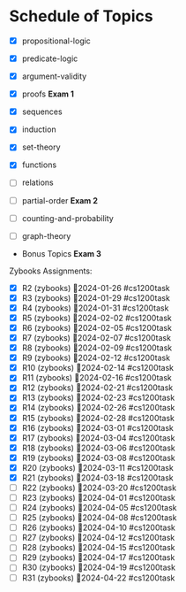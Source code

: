 
# Schedule of Topics

* [x] propositional-logic
* [x] predicate-logic
* [x] argument-validity
* [x] proofs
**Exam 1**

* [x] sequences
* [x] induction
* [x] set-theory
* [x] functions
* [ ] relations
* [ ] partial-order
**Exam 2**

* [ ] counting-and-probability
* [ ] graph-theory
* Bonus Topics
**Exam 3**


Zybooks Assignments:

* [x] R2 (zybooks) 📅2024-01-26 #cs1200task
* [x] R3 (zybooks) 📅2024-01-29 #cs1200task
* [x] R4 (zybooks) 📅2024-01-31 #cs1200task
* [x] R5 (zybooks) 📅2024-02-02 #cs1200task
* [x] R6 (zybooks) 📅2024-02-05 #cs1200task
* [x] R7 (zybooks) 📅2024-02-07 #cs1200task
* [x] R8 (zybooks) 📅2024-02-09 #cs1200task
* [x] R9 (zybooks) 📅2024-02-12 #cs1200task
* [x] R10 (zybooks) 📅2024-02-14 #cs1200task
* [x] R11 (zybooks) 📅2024-02-16 #cs1200task
* [x] R12 (zybooks) 📅2024-02-21 #cs1200task
* [x] R13 (zybooks) 📅2024-02-23 #cs1200task
* [x] R14 (zybooks) 📅2024-02-26 #cs1200task
* [x] R15 (zybooks) 📅2024-02-28 #cs1200task
* [x] R16 (zybooks) 📅2024-03-01 #cs1200task
* [x] R17 (zybooks) 📅2024-03-04 #cs1200task
* [x] R18 (zybooks) 📅2024-03-06 #cs1200task
* [x] R19 (zybooks) 📅2024-03-08 #cs1200task
* [x] R20 (zybooks) 📅2024-03-11 #cs1200task
* [x] R21 (zybooks) 📅2024-03-18 #cs1200task
* [ ] R22 (zybooks) 📅2024-03-20 #cs1200task
* [ ] R23 (zybooks) 📅2024-04-01 #cs1200task
* [ ] R24 (zybooks) 📅2024-04-05 #cs1200task
* [ ] R25 (zybooks) 📅2024-04-08 #cs1200task
* [ ] R26 (zybooks) 📅2024-04-10 #cs1200task
* [ ] R27 (zybooks) 📅2024-04-12 #cs1200task
* [ ] R28 (zybooks) 📅2024-04-15 #cs1200task
* [ ] R29 (zybooks) 📅2024-04-17 #cs1200task
* [ ] R30 (zybooks) 📅2024-04-19 #cs1200task
* [ ] R31 (zybooks) 📅2024-04-22 #cs1200task